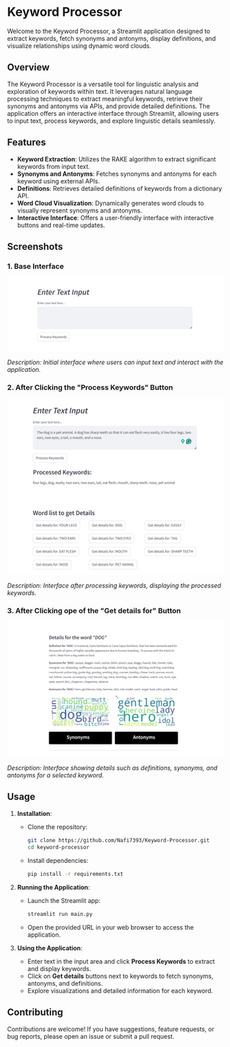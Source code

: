 # Keyword Processor

Welcome to the Keyword Processor, a Streamlit application designed to extract keywords, fetch synonyms and antonyms, display definitions, and visualize relationships using dynamic word clouds.

## Overview

The Keyword Processor is a versatile tool for linguistic analysis and exploration of keywords within text. It leverages natural language processing techniques to extract meaningful keywords, retrieve their synonyms and antonyms via APIs, and provide detailed definitions. The application offers an interactive interface through Streamlit, allowing users to input text, process keywords, and explore linguistic details seamlessly.

## Features

- **Keyword Extraction**: Utilizes the RAKE algorithm to extract significant keywords from input text.
- **Synonyms and Antonyms**: Fetches synonyms and antonyms for each keyword using external APIs.
- **Definitions**: Retrieves detailed definitions of keywords from a dictionary API.
- **Word Cloud Visualization**: Dynamically generates word clouds to visually represent synonyms and antonyms.
- **Interactive Interface**: Offers a user-friendly interface with interactive buttons and real-time updates.

## Screenshots

### 1. Base Interface

![Base Interface](DEMO\\1.png)

*Description: Initial interface where users can input text and interact with the application.*
###
### 2. After Clicking the "Process Keywords" Button

![Keyword Process](DEMO\\2.png)

*Description: Interface after processing keywords, displaying the processed keywords.*
###
### 3. After Clicking ope of the "Get details for" Button

![Details View](DEMO\\3.png)

*Description: Interface showing details such as definitions, synonyms, and antonyms for a selected keyword.*

## Usage

1. **Installation**:
   - Clone the repository:
     ```bash
     git clone https://github.com/Nafi7393/Keyword-Processor.git
     cd keyword-processor
     ```
   - Install dependencies:
     ```bash
     pip install -r requirements.txt
     ```

2. **Running the Application**:
   - Launch the Streamlit app:
     ```bash
     streamlit run main.py
     ```
   - Open the provided URL in your web browser to access the application.

3. **Using the Application**:
   - Enter text in the input area and click **Process Keywords** to extract and display keywords.
   - Click on **Get details** buttons next to keywords to fetch synonyms, antonyms, and definitions.
   - Explore visualizations and detailed information for each keyword.

## Contributing

Contributions are welcome! If you have suggestions, feature requests, or bug reports, please open an issue or submit a pull request.

##